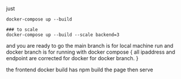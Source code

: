 just 
```
docker-compose up --build 

### to scale
docker-compose up --build --scale backend=3
```
and you are ready to go 
the main branch is for local machine run and 
docker branch is for running with docker compose 
{
all ipaddress and endpoint are corrected for docker for docker branch. }

the frontend docker build has npm build the page then serve 
